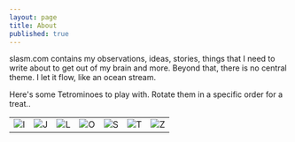 ```yaml
---
layout: page
title: About
published: true
---
```


slasm.com contains my observations, ideas, stories, things that I need to write about to get out of my brain and more. Beyond that, there is no central theme. I let it flow, like an ocean stream.

Here's some Tetrominoes to play with. Rotate them in a specific order for a treat..

<table>
<tr><td class="tetris"><img onclick="rotate('iblock');" id="iblock" title="I" src="http://slasm.com/images/tetrominoes/iblock.png"></td>
<td class="tetris"><img onclick="rotate('jblock');" id="jblock" title="J" src="http://slasm.com/images/tetrominoes/jblock.png"></td>
<td class="tetris"><img onclick="rotate('lblock');" id="lblock" title="L" src="http://slasm.com/images/tetrominoes/lblock.png"></td>
<td class="tetris"><img onclick="rotate('oblock');" id="oblock" title="O" src="http://slasm.com/images/tetrominoes/oblock.png"></td>
<td class="tetris"><img onclick="rotate('sblock');" id="sblock" title="S" src="http://slasm.com/images/tetrominoes/sblock.png"></td>
<td class="tetris"><img onclick="rotate('tblock');" id="tblock" title="T" src="http://slasm.com/images/tetrominoes/tblock.png"></td>
<td class="tetris"><img onclick="rotate('zblock');" id="zblock" title="Z" src="http://slasm.com/images/tetrominoes/zblock.png"></td></tr>
</table>
